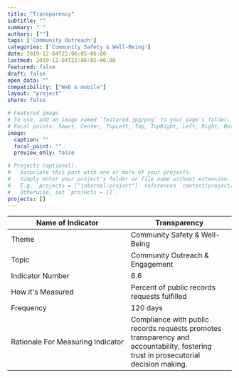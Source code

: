 ```yaml
---
title: "Transparency"
subtitle: ""
summary: " "
authors: [""]
tags: ['Community Outreach']
categories: ['Community Safety & Well-Being']
date: 2019-12-04T22:06:05-06:00
lastmod: 2019-12-04T22:06:05-06:00
featured: false
draft: false
open_data: ""
compatibility: ["Web & mobile"]
layout: "project"
share: false

# Featured image
# To use, add an image named `featured.jpg/png` to your page's folder.
# Focal points: Smart, Center, TopLeft, Top, TopRight, Left, Right, BottomLeft, Bottom, BottomRight.
image:
  caption: ""
  focal_point: ""
  preview_only: false

# Projects (optional).
#   Associate this post with one or more of your projects.
#   Simply enter your project's folder or file name without extension.
#   E.g. `projects = ["internal-project"]` references `content/project/deep-learning/index.md`.
#   Otherwise, set `projects = []`.
projects: []
---
```


| Name of Indicator                 | Transparency                                                                                                                         |
|-----------------------------------|--------------------------------------------------------------------------------------------------------------------------------------|
| Theme                             | Community Safety & Well\-Being                                                                                                       |
| Topic                             | Community Outreach & Engagement                                                                                                      |
| Indicator Number                  | 6\.6                                                                                                                                 |
| How it's Measured                 | Percent of public records requests fulfilled                                                                                         |
| Frequency                         | 120 days                                                                                                                             |
| Rationale For Measuring Indicator | Compliance with public records requests promotes transparency and accountability, fostering trust in prosecutorial decision making\. |
